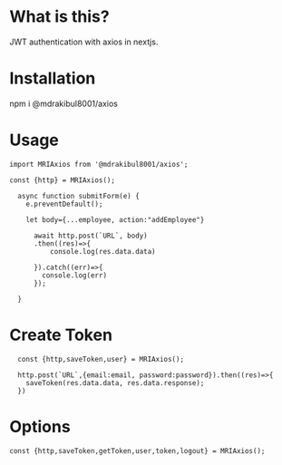 # What is this?

JWT authentication with axios in nextjs.

# Installation

npm i @mdrakibul8001/axios

# Usage

```
import MRIAxios from '@mdrakibul8001/axios';

const {http} = MRIAxios();

  async function submitForm(e) {
    e.preventDefault();

    let body={...employee, action:"addEmployee"}

      await http.post(`URL`, body)
      .then((res)=>{
          console.log(res.data.data)

      }).catch((err)=>{
        console.log(err)
      });

  }

```

# Create Token

```
  const {http,saveToken,user} = MRIAxios();

  http.post(`URL`,{email:email, password:password}).then((res)=>{
    saveToken(res.data.data, res.data.response);
  })

```

# Options

```
const {http,saveToken,getToken,user,token,logout} = MRIAxios();

```
